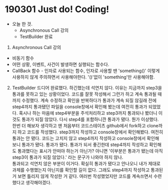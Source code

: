 <h1>190301 Just do! Coding!</h1>

- 오늘 한 것.
  - Asynchronous Call 강의
  - TestBuilder 완료

1. Asynchronous Call 강의
- 비동기 함수
- 어떤 상황, 이벤트, 사건이 발생하면 실행되는 함수다.
- CallBack 함수 - 인자로 사용되는 함수, 인자로 사용할 땐 'something()' 이렇게 사용하지 않게 주의하면서 사용해야한다. '()'없이 'something'만 사용해야함.

2. TestBuilder
드디어 완료했다. 하긴했는데 석연치 않다. 이유는 지금까지 step3을 통과를 못하고 있는 상황이었다. 코드를 잘못 작성해서 그런가 하고 계속 통과될 때까지 수정했다. 계속 수정하고 확인을 반복하다가 통과가 계속 되질 않길래 전에  step4까지 통과됐던 파일을 console창에서 확인해 봤는데 여전히 통과가 되었었다. 혹시나 하는 마음에 step4부분을 주석처리하고 step3까지 통과되나 봤더니 이것도 통과가 되질 않았다. 다시 step4를 포함하니깐 통과가 됐다. 뭔가 이상했다.<br> 
한번 더 해보자 생각하고 맨 처음부터 코드스테이츠 github에서 fork하고 clone까지 하고 코드를 작성했다. step3까지 작성하고 console창에서 확인해봤다. 여전히 통과는 안 됐다. 코드는 고치지 않고 step4까지 작성하고 console창에서 확인해 보니 통과가 됐다. 통과가 됐다. 통과가 되서 좋긴한데 step4까지 작성하고 확인해도 통과했다는 표시가 안떠야 하는거 아닌가? 아니면 '이부분은 통과가 됐는데 아직 step3이 통과가 되질 않았다.' 라는 문구가 나와야 하지 않나.<br>
통과되고 석연치 않은 부분이 이거다. 확실히 통과가 됐다고 안나오니 내가 제대로 과제를 수행했는지 아닌지를 확인할 길이 없다. 그래도 step4까지 작성하고 통과된거 보면 틀리지 않게 작성한 거 같다. 여러번 작성했었지만 코드를 계속쓰면서 수련했다고 생각해야겠다.